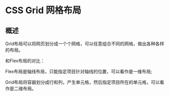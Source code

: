 # CSS Grid 网格布局

## 概述

Grid布局可以将网页划分成一个个网格，可以任意组合不同的网格，做出各种各样的布局。

和Flex布局的对比：

Flex布局是轴线布局，只能指定项目针对轴线的位置，可以看作是一维布局;

Grid布局将容器划分成行和列，产生单元格，然后指定项目所在的单元格，可以看作是二维布局。

